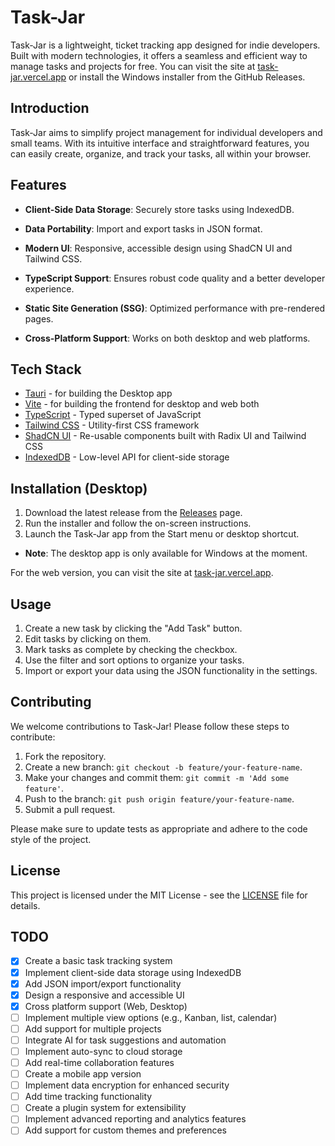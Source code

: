 # Task-Jar

Task-Jar is a lightweight, ticket tracking app designed for indie developers. Built with modern technologies, it offers a seamless and efficient way to manage tasks and projects for free. You can visit the site at [task-jar.vercel.app](https://task-jar.vercel.app) or install the Windows installer from the GitHub Releases.

## Introduction

Task-Jar aims to simplify project management for individual developers and small teams. With its intuitive interface and straightforward features, you can easily create, organize, and track your tasks, all within your browser.


## Features

- **Client-Side Data Storage**: Securely store tasks using IndexedDB.

- **Data Portability**: Import and export tasks in JSON format.

- **Modern UI**: Responsive, accessible design using ShadCN UI and Tailwind CSS.

- **TypeScript Support**: Ensures robust code quality and a better developer experience.

- **Static Site Generation (SSG)**: Optimized performance with pre-rendered pages.

- **Cross-Platform Support**: Works on both desktop and web platforms.


## Tech Stack

- [Tauri](https://v2.tauri.app/) - for building the Desktop app
- [Vite](https://vite.dev/) - for building the frontend for desktop and web both
- [TypeScript](https://www.typescriptlang.org/) - Typed superset of JavaScript
- [Tailwind CSS](https://tailwindcss.com/) - Utility-first CSS framework
- [ShadCN UI](https://ui.shadcn.com/) - Re-usable components built with Radix UI and Tailwind CSS
- [IndexedDB](https://developer.mozilla.org/en-US/docs/Web/API/IndexedDB_API) - Low-level API for client-side storage

## Installation (Desktop)

1. Download the latest release from the [Releases](https://github.com/soham901/task-jar/releases) page.
2. Run the installer and follow the on-screen instructions.
3. Launch the Task-Jar app from the Start menu or desktop shortcut.

- **Note**: The desktop app is only available for Windows at the moment.

For the web version, you can visit the site at [task-jar.vercel.app](https://task-jar.vercel.app).


## Usage

1. Create a new task by clicking the "Add Task" button.
2. Edit tasks by clicking on them.
3. Mark tasks as complete by checking the checkbox.
4. Use the filter and sort options to organize your tasks.
5. Import or export your data using the JSON functionality in the settings.

## Contributing

We welcome contributions to Task-Jar! Please follow these steps to contribute:

1. Fork the repository.
2. Create a new branch: `git checkout -b feature/your-feature-name`.
3. Make your changes and commit them: `git commit -m 'Add some feature'`.
4. Push to the branch: `git push origin feature/your-feature-name`.
5. Submit a pull request.

Please make sure to update tests as appropriate and adhere to the code style of the project.

## License

This project is licensed under the MIT License - see the [LICENSE](LICENSE) file for details.

## TODO
- [x] Create a basic task tracking system
- [x] Implement client-side data storage using IndexedDB
- [x] Add JSON import/export functionality
- [x] Design a responsive and accessible UI
- [x] Cross platform support (Web, Desktop)
- [ ] Implement multiple view options (e.g., Kanban, list, calendar)
- [ ] Add support for multiple projects
- [ ] Integrate AI for task suggestions and automation
- [ ] Implement auto-sync to cloud storage
- [ ] Add real-time collaboration features
- [ ] Create a mobile app version
- [ ] Implement data encryption for enhanced security
- [ ] Add time tracking functionality
- [ ] Create a plugin system for extensibility
- [ ] Implement advanced reporting and analytics features
- [ ] Add support for custom themes and preferences
